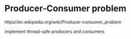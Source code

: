# Producer-Consumer problem
https//en.wikipedia.org/wiki/Producer–consumer_problem

implement thread-safe producers and consumers